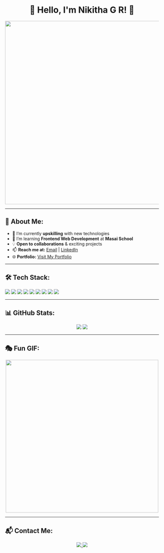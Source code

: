 <h1 align="center">🌟 Hello, I'm Nikitha G R! 👋</h1>

<p align="center">
  <img src="https://raw.githubusercontent.com/nitinranganath/svg-icons/master/matrix.svg" width="600"/>
</p>

---

## 🚀 About Me:
- 🔭 I’m currently **upskilling** with new technologies  
- 🌱 I’m learning **Frontend Web Development** at **Masai School**  
- 💡 **Open to collaborations** & exciting projects  
- 📫 **Reach me at:** [Email](mailto:nikitha14.gr@gmail.com) | [LinkedIn](https://www.linkedin.com/in/nikitha-gopalakrishna/)  
- 🌐 **Portfolio:** [Visit My Portfolio](https://nikitha-gr.github.io/Nikitha_Portfolio/)  

---

## 🛠 Tech Stack:
<p align="left">
  <img src="https://img.shields.io/badge/HTML5-E34F26?style=for-the-badge&logo=html5&logoColor=white"/>
  <img src="https://img.shields.io/badge/CSS3-1572B6?style=for-the-badge&logo=css3&logoColor=white"/>
  <img src="https://img.shields.io/badge/JavaScript-F7DF1E?style=for-the-badge&logo=javascript&logoColor=black"/>
  <img src="https://img.shields.io/badge/React-61DAFB?style=for-the-badge&logo=react&logoColor=black"/>
  <img src="https://img.shields.io/badge/Redux-764ABC?style=for-the-badge&logo=redux&logoColor=white"/>
  <img src="https://img.shields.io/badge/Chakra%20UI-319795?style=for-the-badge&logo=chakra-ui&logoColor=white"/>
  <img src="https://img.shields.io/badge/Git-F05032?style=for-the-badge&logo=git&logoColor=white"/>
  <img src="https://img.shields.io/badge/GitHub-181717?style=for-the-badge&logo=github&logoColor=white"/>
  <img src="https://img.shields.io/badge/VS%20Code-007ACC?style=for-the-badge&logo=visual-studio-code&logoColor=white"/>
</p>

---

## 📊 GitHub Stats:
<p align="center">
  <img src="https://github-readme-stats.vercel.app/api?username=nikitha-g-r&show_icons=true&theme=radical"/>
  <img src="https://github-readme-streak-stats.herokuapp.com/?user=nikitha-g-r&theme=dark"/>
</p>

---

## 🎭 Fun GIF:
<p align="center">
  <img src="https://media.giphy.com/media/qgQUggAC3Pfv687qPC/giphy.gif" width="500"/>
</p>

---

## 📬 Contact Me:
<p align="center">
  <a href="mailto:nikitha14.gr@gmail.com">
    <img src="https://img.shields.io/badge/Gmail-D14836?style=for-the-badge&logo=gmail&logoColor=white"/>
  </a>
  <a href="https://www.linkedin.com/in/nikitha-gopalakrishna/">
    <img src="https://img.shields.io/badge/LinkedIn-0077B5?style=for-the-badge&logo=linkedin&logoColor=white"/>
  </a>
</p>
